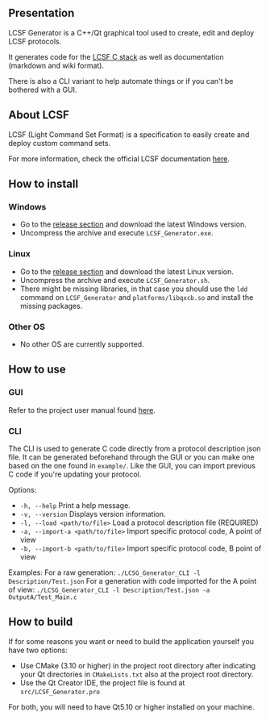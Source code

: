 ## Presentation

LCSF Generator is a C++/Qt graphical tool used to create, edit and deploy LCSF protocols.

It generates code for the [LCSF C stack](https://github.com/jean-roland/LCSF_C_Stack) as well as documentation (markdown and wiki format).

There is also a CLI variant to help automate things or if you can't be bothered with a GUI.

## About LCSF

LCSF (Light Command Set Format) is a specification to easily create and deploy custom command sets.

For more information, check the official LCSF documentation [here](https://jean-roland.github.io/LCSF_Doc/).

## How to install

### Windows
* Go to the [release section](https://github.com/jean-roland/LCSF_Generator/releases) and download the latest Windows version.
* Uncompress the archive and execute `LCSF_Generator.exe`.

### Linux
* Go to the [release section](https://github.com/jean-roland/LCSF_Generator/releases) and download the latest Linux version.
* Uncompress the archive and execute `LCSF_Generator.sh`.
* There might be missing libraries, in that case you should use the `ldd` command on `LCSF_Generator` and `platforms/libqxcb.so` and install the missing packages.

### Other OS
* No other OS are currently supported.

## How to use

### GUI
Refer to the project user manual found [here](https://jean-roland.github.io/LCSF_Generator/).

### CLI
The CLI is used to generate C code directly from a protocol description json file.
It can be generated beforehand through the GUI or you can make one based on the one found in `example/`.
Like the GUI, you can import previous C code if you're updating your protocol.

Options:
* `-h, --help` Print a help message.
* `-v, --version` Displays version information.
* `-l, --load <path/to/file>` Load a protocol description file (REQUIRED)
* `-a, --import-a <path/to/file>` Import specific protocol code, A point of view
* `-b, --import-b <path/to/file>` Import specific protocol code, B point of view

Examples:
For a raw generation: `./LCSG_Generator_CLI -l Description/Test.json`
For a generation with code imported for the A point of view: `./LCSG_Generator_CLI -l Description/Test.json -a OutputA/Test_Main.c`

## How to build

If for some reasons you want or need to build the application yourself you have two options:
* Use CMake (3.10 or higher) in the project root directory after indicating your Qt directories in `CMakeLists.txt` also at the project root directory.
* Use the Qt Creator IDE, the project file is found at `src/LCSF_Generator.pro`

For both, you will need to have Qt5.10 or higher installed on your machine.

